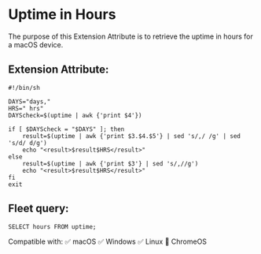 # Uptime in Hours

The purpose of this Extension Attribute is to retrieve the uptime in hours for a macOS device.
 
## Extension Attribute:
```
#!/bin/sh

DAYS="days,"
HRS=" hrs"
DAYScheck=$(uptime | awk {'print $4'})

if [ $DAYScheck = "$DAYS" ]; then
    result=$(uptime | awk {'print $3.$4.$5'} | sed 's/,/ /g' | sed 's/d/ d/g')
    echo "<result>$result$HRS</result>"
else
    result=$(uptime | awk {'print $3'} | sed 's/,//g')
    echo "<result>$result$HRS</result>"
fi
exit

```
## Fleet query:
```SELECT hours FROM uptime;```

Compatible with: ✅ macOS ✅ Windows ✅ Linux 🚫 ChromeOS
